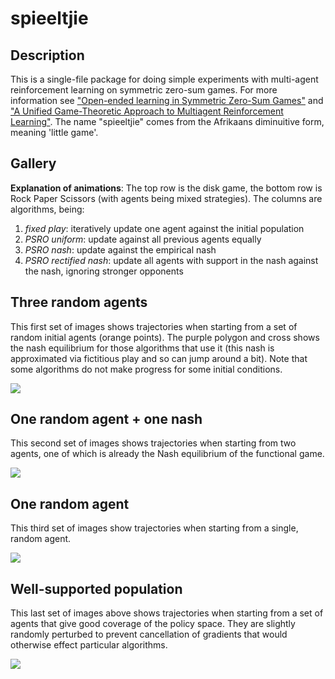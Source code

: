 # spieeltjie

## Description

This is a single-file package for doing simple experiments with multi-agent reinforcement learning on  symmetric zero-sum games. For more information see ["Open-ended learning in Symmetric Zero-Sum Games"](https://arxiv.org/abs/1901.08106) and ["A Unified Game-Theoretic Approach to Multiagent Reinforcement Learning"](https://arxiv.org/abs/1711.00832). The name "spieeltjie" comes from the Afrikaans diminuitive form, meaning 'little game'.

## Gallery

**Explanation of animations**:
The top row is the disk game, the bottom row is Rock Paper Scissors (with agents being mixed strategies).
The columns are algorithms, being:

1. *fixed play*: iteratively update one agent against the initial population
2. *PSRO uniform*: update against all previous agents equally
3. *PSRO nash*: update against the empirical nash 
4. *PSRO rectified nash*: update all agents with support in the nash against the nash, ignoring stronger opponents

## Three random agents

This first set of images shows trajectories when starting from a set of random initial agents (orange points). The purple polygon and cross shows the nash equilibrium for those algorithms that use it (this nash is approximated via fictitious play and so can jump around a bit). Note that some algorithms do not make progress for some initial conditions.

<img src="https://i.imgur.com/Npwf7x9.gif">

## One random agent + one nash

This second set of images shows trajectories when starting from two agents, one of which is already the Nash equilibrium of the functional game.

<img src="https://i.imgur.com/A3tTPuj.gif">

## One random agent

This third set of images show trajectories when starting from a single, random agent.

<img src="https://i.imgur.com/FXlP3l2.gif">

## Well-supported population

This last set of images above shows trajectories when starting from a set of agents that give good coverage of the policy space. They are slightly randomly perturbed to prevent cancellation of gradients that would otherwise effect particular algorithms.

<img src="https://i.imgur.com/jLGbVsy.gif">

